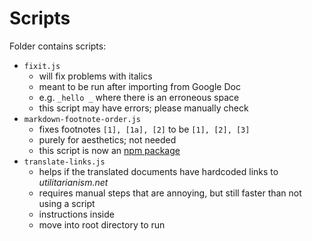 # Scripts

Folder contains scripts:

- `fixit.js`
  - will fix problems with italics
  - meant to be run after importing from Google Doc
  - e.g. `_hello _` where there is an erroneous space
  - this script may have errors; please manually check
- `markdown-footnote-order.js`
  - fixes footnotes `[1], [1a], [2]` to be `[1], [2], [3]`
  - purely for aesthetics; not needed
  - this script is now an [npm package](https://github.com/whyboris/Fix-Markdown-Footnotes)
- `translate-links.js`
  - helps if the translated documents have hardcoded links to _utilitarianism.net_
  - requires manual steps that are annoying, but still faster than not using a script
  - instructions inside
  - move into root directory to run
